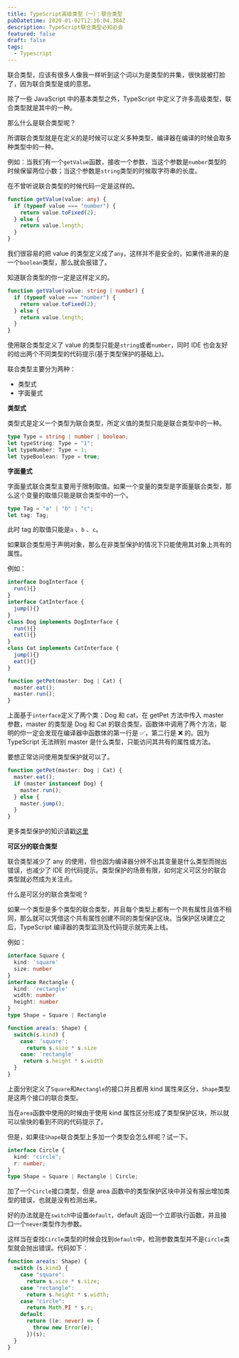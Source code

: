 ```yaml
---
title: TypeScript高级类型（一）：联合类型
pubDatetime: 2020-01-02T12:16:04.384Z
description: TypeScript联合类型必知必会
featured: false
draft: false
tags:
  - Typescript
---
```


联合类型，应该有很多人像我一样听到这个词以为是类型的并集，很快就被打脸了，因为联合类型是或的意思。

除了一些 JavaScript 中的基本类型之外，TypeScript 中定义了许多高级类型，联合类型就是其中的一种。

那么什么是联合类型呢？

所谓联合类型就是在定义的是时候可以定义多种类型，编译器在编译的时候会取多种类型中的一种。

例如：当我们有一个`getValue`函数，接收一个参数，当这个参数是`number`类型的时候保留两位小数；当这个参数是`string`类型的时候取字符串的长度。

在不曾听说联合类型的时候代码一定是这样的。

```ts
function getValue(value: any) {
  if (typeof value === "number") {
    return value.toFixed(2);
  } else {
    return value.length;
  }
}
```

我们很容易的把 value 的类型定义成了`any`，这样并不是安全的，如果传进来的是一个`boolean`类型，那么就会报错了。

知道联合类型的你一定是这样定义的。

```ts
function getValue(value: string | number) {
  if (typeof value === "number") {
    return value.toFixed(2);
  } else {
    return value.length;
  }
}
```

使用联合类型定义了 value 的类型只能是`string`或者`number`，同时 IDE 也会友好的给出两个不同类型的代码提示(基于类型保护的基础上)。

联合类型主要分为两种：

- 类型式
- 字面量式

**类型式**

类型式是定义一个类型为联合类型，所定义值的类型只能是联合类型中的一种。

```ts
type Type = string | number | boolean;
let typeString: Type = "1";
let typeNumber: Type = 1;
let typeBoolean: Type = true;
```

**字面量式**

字面量式联合类型主要用于限制取值。如果一个变量的类型是字面量联合类型，那么这个变量的取值只能是联合类型中的一个。

```ts
type Tag = "a" | "b" | "c";
let tag: Tag;
```

此时 tag 的取值只能是`a` 、`b` 、`c`。

如果联合类型用于声明对象，那么在非类型保护的情况下只能使用其对象上共有的属性。

例如：

```ts
interface DogInterface {
  run(){}
}
interface CatInterface {
  jump(){}
}
class Dog implements DogInterface {
  run(){}
  eat(){}
}
class Cat implements CatInterface {
  jump(){}
  eat(){}
}

function getPet(master: Dog | Cat) {
  master.eat();
  master.run();
}

```

上面基于`interface`定义了两个类：Dog 和 cat，在 getPet 方法中传入 master 参数，master 的类型是 Dog 和 Cat 的联合类型，函数体中调用了两个方法，聪明的你一定会发现在编译器中函数体的第一行是 ✅，第二行是 ❌ 的。因为 TypeScript 无法辨别 master 是什么类型，只能访问其共有的属性或方法。

要想正常访问使用类型保护就可以了。

```ts
function getPet(master: Dog | Cat) {
  master.eat();
  if (master instanceof Dog) {
    master.run();
  } else {
    master.jump();
  }
}
```

更多类型保护的知识请戳[这里](https://kim.cckim.cn/content/TypeScript/typescript-type-protected/)

**可区分的联合类型**

联合类型减少了 any 的使用，但也因为编译器分辨不出其变量是什么类型而抛出错误，也减少了 IDE 的代码提示。类型保护的场景有限，如何定义可区分的联合类型就必然成为关注点。

什么是可区分的联合类型呢？

如果一个类型是多个类型的联合类型，并且每个类型上都有一个共有属性且值不相同，那么就可以凭借这个共有属性创建不同的类型保护区块。当保护区块建立之后，TypeScript 编译器的类型监测及代码提示就完美上线。

例如：

```ts
interface Square {
  kind: 'square'
  size: number
}
interface Rectangle {
  kind: 'rectangle'
  width: number
  height: number
}
type Shape = Square | Rectangle

function area(s: Shape) {
  switch(s.kind) {
    case: 'square':
      return s.size * s.size
    case: 'rectangle'
     return s.height * s.width
  }
}
```

上面分别定义了`Square`和`Rectangle`的接口并且都用 kind 属性来区分，`Shape`类型是这两个接口的联合类型。

当在`area`函数中使用的时候由于使用 kind 属性区分形成了类型保护区块，所以就可以愉快的看到不同的代码提示了。

但是，如果往`Shape`联合类型上多加一个类型会怎么样呢？试一下。

```ts
interface Circle {
  kind: "circle";
  r: number;
}
type Shape = Square | Rectangle | Circle;
```

加了一个`Circle`接口类型，但是 area 函数中的类型保护区块中并没有报出增加类型的错误，也就是没有检测出来。

好的办法就是在`switch`中设置`default`，default 返回一个立即执行函数，并且接口一个`never`类型作为参数。

这样当在查找`Circle`类型的时候会找到`default`中，检测参数类型并不是`Circle`类型就会抛出错误。代码如下：

```ts
function area(s: Shape) {
  switch (s.kind) {
    case "square":
      return s.size * s.size;
    case "rectangle":
      return s.height * s.width;
    case "circle":
      return Math.PI * s.r;
    default:
      return ((e: never) => {
        throw new Error(e);
      })(s);
  }
}
```
